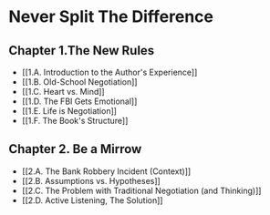 # Never Split The Difference
## Chapter 1.The New Rules
- [[1.A. Introduction to the Author's Experience]]
- [[1.B. Old-School Negotiation]]
- [[1.C. Heart vs. Mind]]
- [[1.D. The FBI Gets Emotional]]
- [[1.E. Life is Negotiation]]
- [[1.F. The Book's Structure]]
## Chapter 2. Be a Mirrow
- [[2.A. The Bank Robbery Incident (Context)]]
- [[2.B. Assumptions vs. Hypotheses]]
- [[2.C. The Problem with Traditional Negotiation (and Thinking)]]
- [[2.D. Active Listening, The Solution]]

